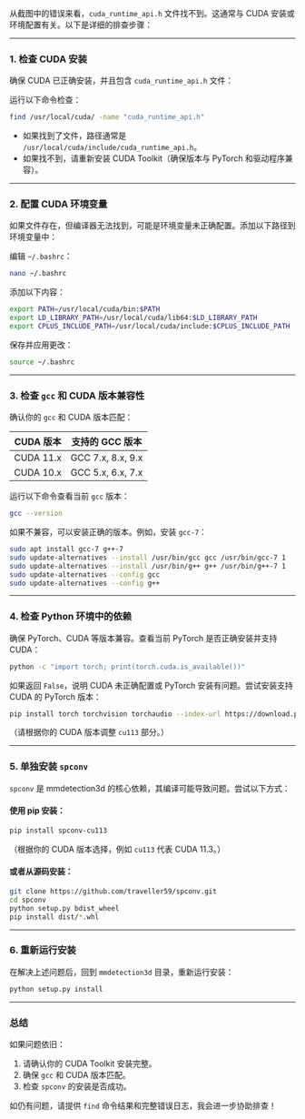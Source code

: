 从截图中的错误来看，`cuda_runtime_api.h` 文件找不到。这通常与 CUDA 安装或环境配置有关。以下是详细的排查步骤：

---

### **1. 检查 CUDA 安装**
确保 CUDA 已正确安装，并且包含 `cuda_runtime_api.h` 文件：

运行以下命令检查：
```bash
find /usr/local/cuda/ -name "cuda_runtime_api.h"
```

- 如果找到了文件，路径通常是 `/usr/local/cuda/include/cuda_runtime_api.h`。
- 如果找不到，请重新安装 CUDA Toolkit（确保版本与 PyTorch 和驱动程序兼容）。

---

### **2. 配置 CUDA 环境变量**
如果文件存在，但编译器无法找到，可能是环境变量未正确配置。添加以下路径到环境变量中：

编辑 `~/.bashrc`：
```bash
nano ~/.bashrc
```

添加以下内容：
```bash
export PATH=/usr/local/cuda/bin:$PATH
export LD_LIBRARY_PATH=/usr/local/cuda/lib64:$LD_LIBRARY_PATH
export CPLUS_INCLUDE_PATH=/usr/local/cuda/include:$CPLUS_INCLUDE_PATH
```

保存并应用更改：
```bash
source ~/.bashrc
```

---

### **3. 检查 `gcc` 和 CUDA 版本兼容性**
确认你的 `gcc` 和 CUDA 版本匹配：

| **CUDA 版本** | **支持的 GCC 版本** |
|---------------|---------------------|
| CUDA 11.x     | GCC 7.x, 8.x, 9.x  |
| CUDA 10.x     | GCC 5.x, 6.x, 7.x  |

运行以下命令查看当前 `gcc` 版本：
```bash
gcc --version
```

如果不兼容，可以安装正确的版本。例如，安装 `gcc-7`：
```bash
sudo apt install gcc-7 g++-7
sudo update-alternatives --install /usr/bin/gcc gcc /usr/bin/gcc-7 1
sudo update-alternatives --install /usr/bin/g++ g++ /usr/bin/g++-7 1
sudo update-alternatives --config gcc
sudo update-alternatives --config g++
```

---

### **4. 检查 Python 环境中的依赖**
确保 PyTorch、CUDA 等版本兼容。查看当前 PyTorch 是否正确安装并支持 CUDA：
```bash
python -c "import torch; print(torch.cuda.is_available())"
```

如果返回 `False`，说明 CUDA 未正确配置或 PyTorch 安装有问题。尝试安装支持 CUDA 的 PyTorch 版本：
```bash
pip install torch torchvision torchaudio --index-url https://download.pytorch.org/whl/cu113
```
（请根据你的 CUDA 版本调整 `cu113` 部分。）

---

### **5. 单独安装 `spconv`**
`spconv` 是 mmdetection3d 的核心依赖，其编译可能导致问题。尝试以下方式：

#### 使用 pip 安装：
```bash
pip install spconv-cu113
```
（根据你的 CUDA 版本选择，例如 `cu113` 代表 CUDA 11.3。）

#### 或者从源码安装：
```bash
git clone https://github.com/traveller59/spconv.git
cd spconv
python setup.py bdist_wheel
pip install dist/*.whl
```

---

### **6. 重新运行安装**
在解决上述问题后，回到 `mmdetection3d` 目录，重新运行安装：
```bash
python setup.py install
```

---

### **总结**
如果问题依旧：
1. 请确认你的 CUDA Toolkit 安装完整。
2. 确保 `gcc` 和 CUDA 版本匹配。
3. 检查 `spconv` 的安装是否成功。

如仍有问题，请提供 `find` 命令结果和完整错误日志，我会进一步协助排查！
